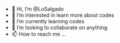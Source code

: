 - 👋 Hi, I’m @LoSalgado
- 👀 I’m interested in learn more about codes
- 🌱 I’m currently learning codes
- 💞️ I’m looking to collaborate on anything
- 📫 How to reach me ...

<!---
LoSalgado/LoSalgado is a ✨ special ✨ repository because its `README.md` (this file) appears on your GitHub profile.
You can click the Preview link to take a look at your changes.
--->
